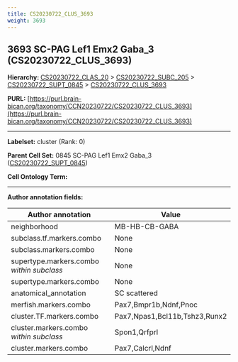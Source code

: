 ```yaml
---
title: CS20230722_CLUS_3693
weight: 3693
---
```

## 3693 SC-PAG Lef1 Emx2 Gaba_3 (CS20230722_CLUS_3693)
<b>Hierarchy: </b>
[CS20230722_CLAS_20](../CS20230722_CLAS_20) >
[CS20230722_SUBC_205](../CS20230722_SUBC_205) >
[CS20230722_SUPT_0845](../CS20230722_SUPT_0845) >
[CS20230722_CLUS_3693](../CS20230722_CLUS_3693)

**PURL:** [https://purl.brain-bican.org/taxonomy/CCN20230722/CS20230722_CLUS_3693](https://purl.brain-bican.org/taxonomy/CCN20230722/CS20230722_CLUS_3693)

---


**Labelset:** cluster (Rank: 0)

**Parent Cell Set:** 0845 SC-PAG Lef1 Emx2 Gaba_3 ([CS20230722_SUPT_0845](../CS20230722_SUPT_0845))



**Cell Ontology Term:** 

[MARKER GENES.]: #


---

[TRANSFERRED ANNOTATIONS.]: #


[AUTHOR ANNOTATION FIELDS.]: #


**Author annotation fields:**

| Author annotation | Value |
|-------------------|-------|
|neighborhood|MB-HB-CB-GABA|
|subclass.tf.markers.combo|None|
|subclass.markers.combo|None|
|supertype.markers.combo _within subclass_|None|
|supertype.markers.combo|None|
|anatomical_annotation|SC scattered|
|merfish.markers.combo|Pax7,Bmpr1b,Ndnf,Pnoc|
|cluster.TF.markers.combo|Pax7,Npas1,Bcl11b,Tshz3,Runx2|
|cluster.markers.combo _within subclass_|Spon1,Qrfprl|
|cluster.markers.combo|Pax7,Calcrl,Ndnf|
